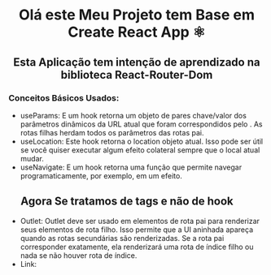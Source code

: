 <h1 align="Center">Olá este Meu Projeto tem Base em Create React App ⚛️</h1>
<h2  align="Center">Esta Aplicação tem intenção de aprendizado na biblioteca React-Router-Dom</h2>
<h3>Conceitos Básicos Usados:</h3>
<ul>
  <li>useParams: E um hook retorna um objeto de pares chave/valor dos parâmetros dinâmicos da URL atual que foram correspondidos pelo <Route path>. As rotas filhas herdam todos os parâmetros das rotas pai.</li>
  <li>useLocation: Este hook retorna o location objeto atual. Isso pode ser útil se você quiser executar algum efeito colateral sempre que o local atual mudar.</li>
  <li>useNavigate: E um hook retorna uma função que permite navegar programaticamente, por exemplo, em um efeito.</li>
  <h2>Agora Se tratamos de tags e não de hook</h2>
    <li>Outlet: Outlet deve ser usado em elementos de rota pai para renderizar seus elementos de rota filho. Isso permite que a UI aninhada apareça quando as rotas secundárias são renderizadas. Se a rota pai corresponder exatamente, ela renderizará uma rota de índice filho ou nada se não houver rota de índice.</li>
  <li>Link:</li>
</ul>
